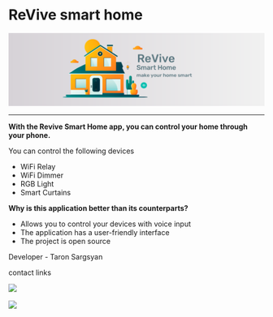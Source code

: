 # ReVive smart home
![alt text](https://github.com/TaronSargsyan123/smart_home_android_app/blob/master/app/githubResources/github_banner_final.png?raw=true)
___

**With the Revive Smart Home app, you can control your home through your phone.**

You can control the following devices
* WiFi Relay
* WiFi Dimmer
* RGB Light
* Smart Curtains

**Why is this application better than its counterparts?**

* Allows you to control your devices with voice input
* The application has a user-friendly interface
* The project is open source


Developer - Taron Sargsyan

contact links

[<img src="https://img.shields.io/badge/LinkedIn-0077B5?style=for-the-badge&logo=linkedin&logoColor=white" />](https://www.linkedin.com/in/taron-sargsyan-37388a240/)

[<img src="https://img.shields.io/badge/Telegram-2CA5E0?style=for-the-badge&logo=telegram&logoColor=white" />](https://t.me/contact/1676093309:Rd9ulEwgDUVhEsep)  
